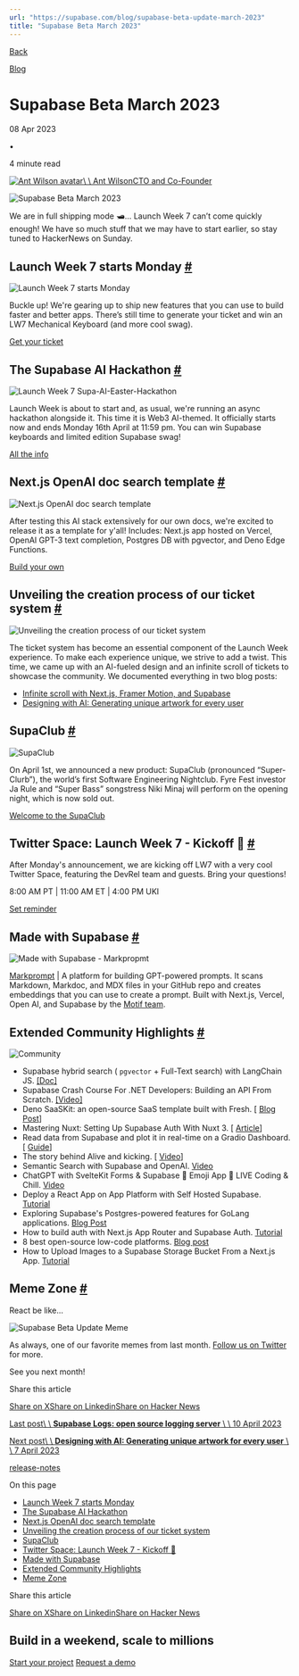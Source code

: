 ```yaml
---
url: "https://supabase.com/blog/supabase-beta-update-march-2023"
title: "Supabase Beta March 2023"
---
```


[Back](https://supabase.com/blog)

[Blog](https://supabase.com/blog)

# Supabase Beta March 2023

08 Apr 2023

•

4 minute read

[![Ant Wilson avatar](https://supabase.com/_next/image?url=https%3A%2F%2Fgithub.com%2Fawalias.png&w=96&q=75&dpl=dpl_7FY8EmFQ6G3YqautJ4Fvh1viLnvu)\\
\\
Ant WilsonCTO and Co-Founder](https://github.com/awalias)

![Supabase Beta March 2023](https://supabase.com/_next/image?url=%2Fimages%2Fblog%2F2023-04-08-supabase-beta-update-march%2Fmonthly-update-march-2023.jpg&w=3840&q=100&dpl=dpl_7FY8EmFQ6G3YqautJ4Fvh1viLnvu)

We are in full shipping mode 🛥️… Launch Week 7 can’t come quickly enough! We have so much stuff that we may have to start earlier, so stay tuned to HackerNews on Sunday.

## Launch Week 7 starts Monday [\#](https://supabase.com/blog/supabase-beta-update-march-2023\#launch-week-7-starts-monday)

![Launch Week 7 starts Monday](https://supabase.com/_next/image?url=%2Fimages%2Fblog%2F2023-04-08-supabase-beta-update-march%2Fsupabase-launch-week-7.jpg&w=3840&q=75&dpl=dpl_7FY8EmFQ6G3YqautJ4Fvh1viLnvu)

Buckle up! We're gearing up to ship new features that you can use to build faster and better apps. There’s still time to generate your ticket and win an LW7 Mechanical Keyboard (and more cool swag).

[Get your ticket](https://supabase.com/launch-week)

## The Supabase AI Hackathon [\#](https://supabase.com/blog/supabase-beta-update-march-2023\#the-supabase-ai-hackathon)

![Launch Week 7 Supa-AI-Easter-Hackathon](https://supabase.com/_next/image?url=%2Fimages%2Fblog%2F2023-04-08-supabase-beta-update-march%2Fhackathon-launch-week-7.jpg&w=3840&q=75&dpl=dpl_7FY8EmFQ6G3YqautJ4Fvh1viLnvu)

Launch Week is about to start and, as usual, we're running an async hackathon alongside it. This time it is Web3 AI-themed. It officially starts now and ends Monday 16th April at 11:59 pm. You can win Supabase keyboards and limited edition Supabase swag!

[All the info](https://supabase.com/blog/launch-week-7-hackathon)

## Next.js OpenAI doc search template [\#](https://supabase.com/blog/supabase-beta-update-march-2023\#nextjs-openai-doc-search-template)

![Next.js OpenAI doc search template](https://supabase.com/_next/image?url=%2Fimages%2Fblog%2F2023-04-08-supabase-beta-update-march%2Fnextjs-openai-doc-search-template.jpg&w=3840&q=75&dpl=dpl_7FY8EmFQ6G3YqautJ4Fvh1viLnvu)

After testing this AI stack extensively for our own docs, we're excited to release it as a template for y'all! Includes: Next.js app hosted on Vercel, OpenAI GPT-3 text completion, Postgres DB with pgvector, and Deno Edge Functions.

[Build your own](https://github.com/supabase-community/nextjs-openai-doc-search)

## Unveiling the creation process of our ticket system [\#](https://supabase.com/blog/supabase-beta-update-march-2023\#unveiling-the-creation-process-of-our-ticket-system)

![Unveiling the creation process of our ticket system](https://supabase.com/_next/image?url=%2Fimages%2Fblog%2F2023-04-08-supabase-beta-update-march%2Fdesigning-the-new-ticket-system.jpg&w=3840&q=75&dpl=dpl_7FY8EmFQ6G3YqautJ4Fvh1viLnvu)

The ticket system has become an essential component of the Launch Week experience. To make each experience unique, we strive to add a twist. This time, we came up with an AI-fueled design and an infinite scroll of tickets to showcase the community. We documented everything in two blog posts:

- [Infinite scroll with Next.js, Framer Motion, and Supabase](https://supabase.com/blog/infinite-scroll-with-nextjs-framer-motion)
- [Designing with AI: Generating unique artwork for every user](https://supabase.com/blog/designing-with-ai-midjourney)

## SupaClub [\#](https://supabase.com/blog/supabase-beta-update-march-2023\#supaclub)

![SupaClub](https://supabase.com/_next/image?url=%2Fimages%2Fblog%2F2023-04-08-supabase-beta-update-march%2Fsupaclub.jpg&w=3840&q=75&dpl=dpl_7FY8EmFQ6G3YqautJ4Fvh1viLnvu)

On April 1st, we announced a new product: SupaClub (pronounced “Super-Clurb”), the world’s first Software Engineering Nightclub. Fyre Fest investor Ja Rule and “Super Bass” songstress Niki Minaj will perform on the opening night, which is now sold out.

[Welcome to the SupaClub](https://supabase.com/blog/supaclub)

## Twitter Space: Launch Week 7 - Kickoff 🚀 [\#](https://supabase.com/blog/supabase-beta-update-march-2023\#twitter-space-launch-week-7---kickoff-)

After Monday's announcement, we are kicking off LW7 with a very cool Twitter Space, featuring the DevRel team and guests. Bring your questions!

8:00 AM PT \| 11:00 AM ET \| 4:00 PM UKI

[Set reminder](https://twitter.com/i/spaces/1OwxWwEpaRAxQ)

## Made with Supabase [\#](https://supabase.com/blog/supabase-beta-update-march-2023\#made-with-supabase)

![Made with Supabase - Markpropmt](https://supabase.com/_next/image?url=%2Fimages%2Fblog%2F2023-04-08-supabase-beta-update-march%2Fmade-with-supabase-markprompt.png&w=3840&q=75&dpl=dpl_7FY8EmFQ6G3YqautJ4Fvh1viLnvu)

[Markprompt](https://markprompt.com/) \| A platform for building GPT-powered prompts. It scans Markdown, Markdoc, and MDX files in your GitHub repo and creates embeddings that you can use to create a prompt. Built with Next.js, Vercel, Open AI, and Supabase by the [Motif team](https://motif.land/).

## Extended Community Highlights [\#](https://supabase.com/blog/supabase-beta-update-march-2023\#extended-community-highlights)

![Community](https://supabase.com/_next/image?url=%2Fimages%2Fblog%2F2022-june%2Fcommunity.jpg&w=3840&q=75&dpl=dpl_7FY8EmFQ6G3YqautJ4Fvh1viLnvu)

- Supabase hybrid search ( `pgvector` \+ Full-Text search) with LangChain JS. [\[Doc\]](https://js.langchain.com/docs/modules/indexes/retrievers/supabase_hybrid)
- Supabase Crash Course For .NET Developers: Building an API From Scratch. [\[Video\]](https://www.youtube.com/watch?v=uviVTDtYeeE)
- Deno SaaSKit: an open-source SaaS template built with Fresh. \[ [Blog Post](https://deno.com/blog/announcing-deno-saaskit)\]
- Mastering Nuxt: Setting Up Supabase Auth With Nuxt 3. \[ [Article](https://masteringnuxt.com/blog/setting-up-supabase-auth-with-nuxt-3)\]
- Read data from Supabase and plot it in real-time on a Gradio Dashboard. \[ [Guide](https://gradio.app/creating-a-dashboard-from-supabase-data/)\]
- The story behind Alive and kicking. \[ [Video](https://www.youtube.com/watch?v=hhPiTREYobI)\]
- Semantic Search with Supabase and OpenAI. [Video](https://www.youtube.com/watch?v=1dWfQLHUnVU)
- ChatGPT with SvelteKit Forms & Supabase 🤖 Emoji App 🔴 LIVE Coding & Chill. [Video](https://www.youtube.com/watch?v=-hmYEcUaKUw)
- Deploy a React App on App Platform with Self Hosted Supabase. [Tutorial](https://docs.digitalocean.com/developer-center/deploy-a-react-app-on-app-platform-with-self-hosted-supabase/)
- Exploring Supabase's Postgres-powered features for GoLang applications. [Blog Post](https://dev.to/acethecloud/exploring-supabases-postgres-powered-features-for-golang-applications-ldb)
- How to build auth with Next.js App Router and Supabase Auth. [Tutorial](https://www.neorepo.com/blog/how-to-build-auth-with-nextjs-app-router-and-supabase-auth)
- 8 best open-source low-code platforms. [Blog post](https://blog.n8n.io/open-source-low-code-platforms/)
- How to Upload Images to a Supabase Storage Bucket From a Next.js App. [Tutorial](https://www.makeuseof.com/next-js-upload-images-supabase-storage-bucket)

## Meme Zone [\#](https://supabase.com/blog/supabase-beta-update-march-2023\#meme-zone)

React be like...

![Supabase Beta Update Meme](https://supabase.com/_next/image?url=%2Fimages%2Fblog%2F2023-04-08-supabase-beta-update-march%2Fbeta-update-march-2023-meme.jpeg&w=3840&q=75&dpl=dpl_7FY8EmFQ6G3YqautJ4Fvh1viLnvu)

As always, one of our favorite memes from last month. [Follow us on Twitter](https://twitter.com/supabase) for more.

See you next month!

Share this article

[Share on X](https://twitter.com/intent/tweet?url=https%3A%2F%2Fsupabase.com%2Fblog%2Fsupabase-beta-update-march-2023&text=Supabase%20Beta%20March%202023)[Share on Linkedin](https://www.linkedin.com/shareArticle?url=https%3A%2F%2Fsupabase.com%2Fblog%2Fsupabase-beta-update-march-2023&text=Supabase%20Beta%20March%202023)[Share on Hacker News](https://news.ycombinator.com/submitlink?u=https%3A%2F%2Fsupabase.com%2Fblog%2Fsupabase-beta-update-march-2023&t=Supabase%20Beta%20March%202023)

[Last post\\
\\
**Supabase Logs: open source logging server** \\
\\
10 April 2023](https://supabase.com/blog/supabase-logs-self-hosted)

[Next post\\
\\
**Designing with AI: Generating unique artwork for every user** \\
\\
7 April 2023](https://supabase.com/blog/designing-with-ai-midjourney)

[release-notes](https://supabase.com/blog/tags/release-notes)

On this page

- [Launch Week 7 starts Monday](https://supabase.com/blog/supabase-beta-update-march-2023#launch-week-7-starts-monday)
- [The Supabase AI Hackathon](https://supabase.com/blog/supabase-beta-update-march-2023#the-supabase-ai-hackathon)
- [Next.js OpenAI doc search template](https://supabase.com/blog/supabase-beta-update-march-2023#nextjs-openai-doc-search-template)
- [Unveiling the creation process of our ticket system](https://supabase.com/blog/supabase-beta-update-march-2023#unveiling-the-creation-process-of-our-ticket-system)
- [SupaClub](https://supabase.com/blog/supabase-beta-update-march-2023#supaclub)
- [Twitter Space: Launch Week 7 - Kickoff 🚀](https://supabase.com/blog/supabase-beta-update-march-2023#twitter-space-launch-week-7---kickoff-%F0%9F%9A%80)
- [Made with Supabase](https://supabase.com/blog/supabase-beta-update-march-2023#made-with-supabase)
- [Extended Community Highlights](https://supabase.com/blog/supabase-beta-update-march-2023#extended-community-highlights)
- [Meme Zone](https://supabase.com/blog/supabase-beta-update-march-2023#meme-zone)

Share this article

[Share on X](https://twitter.com/intent/tweet?url=https%3A%2F%2Fsupabase.com%2Fblog%2Fsupabase-beta-update-march-2023&text=Supabase%20Beta%20March%202023)[Share on Linkedin](https://www.linkedin.com/shareArticle?url=https%3A%2F%2Fsupabase.com%2Fblog%2Fsupabase-beta-update-march-2023&text=Supabase%20Beta%20March%202023)[Share on Hacker News](https://news.ycombinator.com/submitlink?u=https%3A%2F%2Fsupabase.com%2Fblog%2Fsupabase-beta-update-march-2023&t=Supabase%20Beta%20March%202023)

## Build in a weekend, scale to millions

[Start your project](https://supabase.com/dashboard) [Request a demo](https://supabase.com/contact/sales)